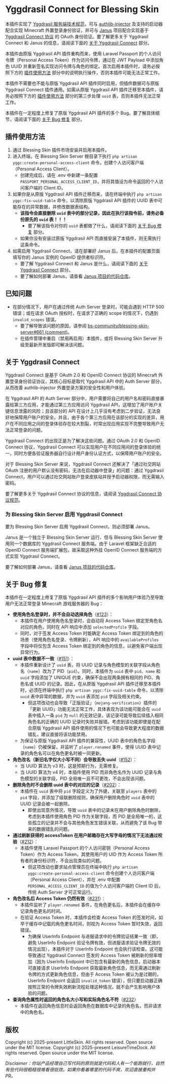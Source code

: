 # Yggdrasil Connect for Blessing Skin

本插件实现了 [Yggdrasil 服务端技术规范](https://github.com/yushijinhun/authlib-injector/wiki/Yggdrasil%20%E6%9C%8D%E5%8A%A1%E7%AB%AF%E6%8A%80%E6%9C%AF%E8%A7%84%E8%8C%83)，可与 [authlib-injector](https://github.com/yushijinhun/authlib-injector) 及支持的启动器配合实现 Minecraft 外置登录身份验证，并可与 [Janus](https://github.com/bs-community/janus) 项目配合实现基于 [Yggdrasil Connect 协议](https://github.com/yushijinhun/authlib-injector/issues/268) 的 OAuth 身份验证。要了解更多关于 Yggdrasil Connect 和 Janus 的信息，请阅读下面的 [关于 Yggdrasil Connect](#关于-yggdrasil-connect) 部分。

本插件由原版 Yggdrasil API 插件重构而来，使用 Laravel Passport 的个人访问令牌（Personal Access Token）作为访问令牌，通过在 JWT Payload 中添加角色 UUID 并重新签名实现访问令牌与角色的绑定。首次启用本插件时，请务必按照下方的 [插件使用方法](#插件使用方法) 部分中的说明执行操作，否则本插件可能无法正常工作。

本插件不需要也不能与原版 Yggdrasil API 插件同时启用，但插件数据可与原版 Yggdrasil Connect 插件通用。如需从原版 Yggdrasil API 插件迁移至本插件，请务必按照下方的 [插件使用方法](#插件使用方法) 部分的第三步处理 `uuid` 表，否则本插件无法正常工作。

本插件在一定程度上修复了原版 Yggdrasil API 插件的多个 Bug。要了解具体细节，请阅读下面的 [关于 Bug 修复](#关于-bug-修复) 部分。

## 插件使用方法

1. 通过 Blessing Skin 插件市场安装并启用本插件。
2. 进入终端，在 Blessing Skin Server 根目录下执行 `php artisan yggc:create-personal-access-client` 命令，创建个人访问客户端（Personal Access Client）。
    - 创建完成后，请在 .env 中新建一条配置 `PASSPORT_PERSONAL_ACCESS_CLIENT_ID`，并将其值设为命令返回的个人访问客户端的 Client ID。
3. 如果你是从原版 Yggdrasil API 插件迁移而来，请在终端中执行 `php artisan yggc:fix-uuid-table` 命令，以清除原版 Yggdrasil API 插件的 UUID 表中可能存在的异常数据，并修改数据表结构。
    - **该指令会直接删除 `uuid` 表中的部分记录，因此在执行该指令前，请务必备份原先的 `uuid` 表！！！**
        - 要了解该指令对你的 `uuid` 表都做了什么，请阅读下面的 [关于 Bug 修复](#关于-bug-修复) 部分。
    - 如果你没有安装过原版 Yggdrasil API 而直接安装了本插件，则无需执行这条命令。
4. 如需启用 Yggdrasil Connect，请在部署好 Janus 后，在本插件的配置页面填写你的 Janus 实例的 OpenID 提供者标识符。
    - 要了解 Yggdrasil Connect 和 Janus 是什么，请阅读下面的 [关于 Yggdrasil Connect](#关于-yggdrasil-connect) 部分。
    - 要了解如何部署 Janus，请查看 [Janus 项目的代码仓库](https://github.com/bs-community/janus)。

## 已知问题

- 在部分情况下，用户在通过传统 Auth Server 登录时，可能会遇到 HTTP 500 错误；或在请求 OAuth 授权时，在请求了正确的 scope 的情况下，仍遇到 `invalid_scopes` 错误。
    - 要了解导致该问题的原因，请参阅 [bs-community/blessing-skin-server#661 (comment)](https://github.com/bs-community/blessing-skin-server/pull/661#issuecomment-3008486580)。
    - 在插件管理中重启（禁用再启用）本插件，或将 Blessing Skin Server 升级至最新开发版即可解决该问题。

## 关于 Yggdrasil Connect

Yggdrasil Connect 是基于 OAuth 2.0 和 OpenID Connect 协议的 Minecraft 外置登录身份验证协议，其核心目标是取代 Yggdrasil API 中的 Auth Server 部分，从而改善 authlib-injector 外置登录方案的安全性和用户体验。

在 Yggdrasil API 的 Auth Server 部分中，用户需要将自己的用户名和密码直接暴露给第三方应用，才能通过第三方应用访问 Yggdrasil API，这增加了用户账户关键信息泄露的风险；且该部分的 API 在设计上几乎没有考虑到二步验证，无法良好地保障用户账户的安全。并且，由于各个第三方应用在该部分的实现的差异，用户在不同应用之间的登录体验存在较大割裂，时常出现应用实现不完整导致用户无法正常登录的问题。

Yggdrasil Connect 的出现正是为了解决这些问题。通过 OAuth 2.0 和 OpenID Connect 协议，Yggdrasil Connect 可以实现用户在不同应用间的登录体验的统一，同时方便各验证服务器自行设计用户身份认证方式，以保障用户账户的安全。

对于 Blessing Skin Server 来说，Yggdrasil Connect 还解决了「通过社交网站 OAuth 注册的用户默认没有密码，无法在启动器中登录」的问题：通过 Yggdrasil Connect，用户可以通过社交网站账户登录皮肤站并授予启动器权限，而无需输入密码。 

要了解更多关于 Yggdrasil Connect 协议的信息，请阅读 [Yggdrasil Connect 协议规范](https://github.com/yushijinhun/authlib-injector/issues/268)。

### 为 Blessing Skin Server 启用 Yggdrasil Connect

要为 Blessing Skin Server 启用 Yggdrasil Connect，则必须部署 Janus。

Janus 是一个独立于 Blessing Skin Server 运行、但与 Blessing Skin Server 使用同一个数据库的 Yggdrasil Connect 服务端。由于 Laravel 框架缺乏合适的 OpenID Connect 服务端扩展包，故采取这种外挂 OpenID Connect 服务端的方式实现 Yggdrasil Connect。

要了解如何部署 Janus，请查看 [Janus 项目的代码仓库](https://github.com/bs-community/janus)。

## 关于 Bug 修复

本插件在一定程度上修复了原版 Yggdrasil API 插件的多个影响用户体验乃至导致用户无法正常登录 Minecraft 游戏服务器的 Bug：

- **使用角色名登录时，并不会自动选择角色**（[#123](https://github.com/bs-community/blessing-skin-plugins/issues/123)）：
    - 本插件在用户使用角色名登录时，会自动将 Access Token 绑定至角色名对应的角色，同时在 API 响应中添加 `selectedProfile` 字段。
    - 同时，对于签发 Access Token 时能确定 Access Token 绑定到的角色的场景（使用角色名登录、令牌刷新），API 响应中的 `availableProfiles` 字段中将仅包含 Access Token 绑定到的角色的信息，以避免客户端出现异常行为。
- **uuid 表中数据不一致**（[#151](https://github.com/bs-community/blessing-skin-plugins/issues/151)）：
    - 本插件重新设计了 `uuid` 表，将 UUID 记录与角色模型的关联字段从角色名（`name`）改为了 PID（`pid`）。同时，本插件为 `uuid` 表中 `pid`、`name` 和 `uuid` 字段添加了 UNIQUE 约束，确保不会出现两条拥有相同的 PID、角色名或 UUID 的记录。因此，在从原版 Yggdrasil API 插件迁移至本插件时，必须在终端中执行 `php artisan yggc:fix-uuid-table` 命令，以清除 `uuid` 表中异常的数据，并为 `uuid` 表添加 `pid` 字段及相关约束。
        - 但这项改动也会导致「正版验证」（`mojang-verification`）插件的「更新 UUID」功能无法正常工作，具体表现为该功能可能会在 `uuid` 表中插入一条 `pid` 为 `null` 的无效记录，该记录可能导致后续插入相同角色名的正确的 UUID 记录时失败并报错。考虑到该功能即使是在配合原版 Yggdrasil API 插件使用的情况下也可能会导致更大程度的数据错乱，建议直接将该功能禁用。
    - 为保证与原版 Yggdrasil API 插件的兼容性，UUID 表中的角色名字段（`name`）仍被保留，并监听了 `player.renamed` 事件，使得 UUID 表中记录的角色名可以在角色更名时被一同更新。
- **角色改名（新旧名字仅大小写不同）会导致丢失 uuid**（[#152](https://github.com/bs-community/blessing-skin-plugins/issues/152)）：
    - 当 UUID 算法为 v3 时，这是预期行为，无需修复。
    - 当 UUID 算法为 v4 时，本插件使用 PID 而非角色名作为 UUID 记录与角色模型的关联字段，PID 全局唯一且不可更改，不会出现该问题。
- **删除角色时不会删除 uuid 表中的对应的记录**（[#202](https://github.com/bs-community/blessing-skin-plugins/issues/202)）：
    - 本插件在 `uuid` 表中将 `pid` 字段定义为了外键，关联至 `players` 表中的 `pid` 字段，并添加了级联删除规则，确保用户删除角色时 `uuid` 表中的 UUID 记录会被一起删除。
        - 即使出现意外情况，导致 `uuid` 表中的记录未在用户删除角色时删除，考虑到本插件使用角色 PID 作为关联字段，而 PID 是全局唯一的，这些孤立的记录并不会与其他角色发生错误关联，从而避免了该 Bug 带来的数据错乱的问题。
- **通过刷新获得的 accessToken 在用户邮箱存在大写字母的情况下无法通过校验**（[#212](https://github.com/bs-community/blessing-skin-plugins/issues/212)）：
    - 本插件使用 Laravel Passport 的个人访问密钥（Personal Access Token）作为 Access Token，其使用用户的 UID 作为 Access Token 所有者的身份标识符，不会出现类似的问题。
        - 但这项改动也要求站点管理员在终端中执行 `php artisan yggc:create-personal-access-client` 命令创建个人访问客户端（Personal Access Client），并在 .env 中配置 `PERSONAL_ACCESS_CLIENT_ID` 的值为个人访问客户端的 Client ID 后，传统 Auth Server 才可正常运行。
- **角色改名后 Access Token 仍然有效**（[#231](https://github.com/bs-community/blessing-skin-plugins/issues/231)）：
    - 本插件监听了 `player.renamed` 事件，在角色更名后，本插件会在缓存中记录角色更名的时间。
    - 在验证 Access Token 时，本插件会检查 Access Token 的签发时间，如早于缓存中记载的角色更名时间，则视为 Access Token 暂时失效，返回错误。
        - 为确保 UserInfo Endpoint 与进服请求中的令牌验证结果一致（即，避免 UserInfo Endpoint 验证令牌有效，但进服请求验证令牌无效的情况出现），本插件对于 UserInfo Endpoint 也会执行该检查。这可能导致通过 Yggdrasil Connect 签发的 Access Token 被刷新的频率增加（因为 UserInfo Endpoint 中已包含有最新的角色信息，启动器本可直接请求 UserInfo Endpoint 获取最新角色信息，而无需通过刷新令牌的方式更新角色信息，但由于 Access Token 被认为是过期的，UserInfo Endpoint 会返回 `invalid_token` 错误），但只要启动器正确按照正常的令牌失效刷新流程处理这种情况，就不会产生影响用户体验的问题。
- **查询角色属性时返回的角色名大小写和实际角色名不符**（[#232](https://github.com/bs-community/blessing-skin-plugins/issues/232)）
    - 本插件在返回角色信息时会返回角色在数据库中记录的角色名，而非请求中的角色名。

## 版权

Copyright (c) 2025-present LittleSkin. All rights reserved. Open source under the MIT license.
Copyright (c) 2025-present LeisureTimeDock. All rights reserved. Open source under the MIT license.

_Disclaimer：你站产品经理自己写代码的原则就是代码和人有一个能跑就行，自然有些代码很粗糙很难看很低效。如果你看着哪里的代码不爽，欢迎直接重构并 PR。_